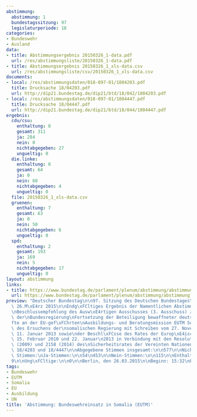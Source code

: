 ```yaml
---
abstimmung:
  abstimmung: 1
  bundestagssitzung: 97
  legislaturperiode: 18
categories:
- Bundeswehr
- Ausland
data:
- title: Abstimmungsergebnis 20150326_1-data.pdf
  url: /res/abstimmungsliste/20150326_1-data.pdf
- title: Abstimmungsergebnis 20150326_1_xls-data.csv
  url: /res/abstimmungsliste/csv/20150326_1_xls-data.csv
documents:
- local: /res/abstimmungsdaten/018-097-01/1804203.pdf
  title: Drucksache 18/04203.pdf
  url: http://dip21.bundestag.de/dip21/btd/18/042/1804203.pdf
- local: /res/abstimmungsdaten/018-097-01/1804447.pdf
  title: Drucksache 18/04447.pdf
  url: http://dip21.bundestag.de/dip21/btd/18/044/1804447.pdf
ergebnis:
  cdu/csu:
    enthaltung: 0
    gesamt: 311
    ja: 284
    nein: 0
    nichtabgegeben: 27
    ungueltig: 0
  die.linke:
    enthaltung: 0
    gesamt: 64
    ja: 0
    nein: 60
    nichtabgegeben: 4
    ungueltig: 0
  file: 20150326_1_xls-data.csv
  gruenen:
    enthaltung: 7
    gesamt: 63
    ja: 0
    nein: 50
    nichtabgegeben: 6
    ungueltig: 0
  spd:
    enthaltung: 2
    gesamt: 193
    ja: 169
    nein: 5
    nichtabgegeben: 17
    ungueltig: 0
layout: abstimmung
links:
- title: https://www.bundestag.de/parlament/plenum/abstimmung/abstimmung?id=330
  url: https://www.bundestag.de/parlament/plenum/abstimmung/abstimmung?id=330
preview: "Deutscher Bundestag\n\n97. Sitzung des Deutschen Bundestages\nam Donnerstag,\
  \ 26.M\xE4rz 2015\n\nEndg\xFCltiges Ergebnis der Namentlichen Abstimmung Nr. 1\n\
  \nBeschlussempfehlung des Ausw\xE4rtigen Ausschusses (3. Ausschuss) zu dem Antrag\
  \ der\nBundesregierung\nFortsetzung der Beteiligung bewaffneter deutscher Streitkr\xE4\
  fte an der EU-gef\xFChrten\nAusbildungs- und Beratungsmission EUTM Somalia auf Grundlage\
  \ des Ersuchens der\nsomalischen Regierung mit Schreiben vom 27. November 2012 und\
  \ 11. Januar 2013 sowie\nder Beschl\xFCsse des Rates der Europ\xE4ischen Union vom\
  \ 15. Februar 2010 und 22. Januar\n2013 in Verbindung mit den Resolutionen 1872\
  \ (2009) und 2158 (2014) des\nSicherheitsrates der Vereinten Nationen\nDrucksachen\
  \ 18/4203 und 18/4447\n\nAbgegebene Stimmen insgesamt:\n\n577\n\nNicht abgegebene\
  \ Stimmen:\nJa-Stimmen:\n\n54\n453\n\nNein-Stimmen:\n\n115\n\nEnthaltungen:\n\n\
  9\n\nUng\xFCltige:\n\n0\n\nBerlin, den 26.03.2015\n\nBeginn: 15:32\nEnde: 15:35\n"
tags:
- Bundeswehr
- EUTM
- Somalia
- EU
- Ausbildung
- UN
title: 'Abstimmung: Bundeswehreinsatz in Somalia (EUTM)'
---
```

